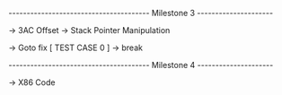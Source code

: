 --------------------------------------- Milestone 3 ---------------------

<!-- -> Final -->
<!-- -> Type casting fix ( boolean ) -->
<!-- -> Local Variable Scope Redeclaration -->
<!-- -> PushParam and PopParams -->
-> 3AC Offset
-> Stack Pointer Manipulation
<!-- -> No heap, only stack -->
<!-- -> Return Address -->
-> Goto fix [ TEST CASE 0 ]
-> break
<!-- -> continue -->
--------------------------------------- Milestone 4 ---------------------

-> X86 Code